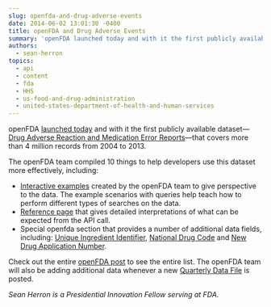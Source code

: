 ```yaml
---
slug: openfda-and-drug-adverse-events
date: 2014-06-02 13:01:30 -0400
title: openFDA and Drug Adverse Events
summary: 'openFDA launched today and with it the first publicly available dataset&mdash;Drug Adverse Reaction and Medication Error Reports&mdash;that covers more than 4 million records from 2004 to 2013. The openFDA team compiled 10 things to help developers use this dataset more effectively, including: Interactive examples created by the openFDA team to give perspective to the data. The'
authors:
  - sean-herron
topics:
  - api
  - content
  - fda
  - HHS
  - us-food-and-drug-administration
  - united-states-department-of-health-and-human-services
---
```


openFDA [launched today](http://open.fda.gov/update/openfda-innovative-initiative-opens-door-to-wealth-of-fda-publicly-available-data/) and with it the first publicly available dataset—[Drug Adverse Reaction and Medication Error Reports](http://open.fda.gov/drug/event/)—that covers more than 4 million records from 2004 to 2013.

The openFDA team compiled 10 things to help developers use this dataset more effectively, including:

  * [Interactive examples](http://open.fda.gov/drug/event/) created by the openFDA team to give perspective to the data. The example scenarios with queries help teach how to perform different types of searches on the data.
  * [Reference page](http://open.fda.gov/drug/event/reference/) that gives detailed interpretations of what can be expected from the API call.
  * Special openfda section that provides a number of additional data fields, including: [Unique Ingredient Identifier](http://www.fda.gov/ForIndustry/DataStandards/SubstanceRegistrationSystem-UniqueIngredientIdentifierUNII/default.htm), [National Drug Code](http://www.fda.gov/Drugs/InformationOnDrugs/ucm142438.htm) and [New Drug Application Number](http://www.fda.gov/Drugs/DevelopmentApprovalProcess/HowDrugsareDevelopedandApproved/ApprovalApplications/NewDrugApplicationNDA/default.htm).

Check out the entire [openFDA post](http://open.fda.gov/update/ten-things-to-know-about-adverse-events/) to see the entire list. The openFDA team will also be adding additional data whenever a new [Quarterly Data File](http://www.fda.gov/Drugs/GuidanceComplianceRegulatoryInformation/Surveillance/AdverseDrugEffects/ucm082193.htm) is posted.

_Sean Herron is a Presidential Innovation Fellow serving at FDA._